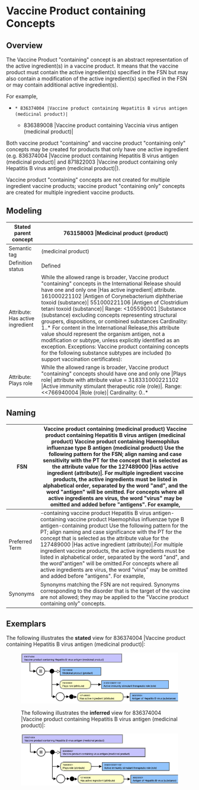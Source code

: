 # Vaccine Product containing Concepts

## Overview

The Vaccine Product "containing" concept is an abstract representation of the active ingredient(s) in a vaccine product. It means that the vaccine product must contain the active ingredient(s) specified in the FSN but may also contain a modification of the active ingredient(s) specified in the FSN or may contain additional active ingredient(s).

For example,

  *     * 836374004 |Vaccine product containing Hepatitis B virus antigen (medicinal product)|
    * 836389008 |Vaccine product containing Vaccinia virus antigen (medicinal product)|

Both vaccine product "containing" and vaccine product "containing only" concepts may be created for products that only have one active ingredient (e.g. 836374004 |Vaccine product containing Hepatitis B virus antigen (medicinal product)| and 871822003 |Vaccine product containing only Hepatitis B virus antigen (medicinal product)|).

Vaccine product "containing" concepts are not created for multiple ingredient vaccine products; vaccine product "containing only" concepts are created for multiple ingredient vaccine products.

## Modeling

| Stated parent concept | 763158003 \|Medicinal product (product) |
|---|---|
| Semantic tag | (medicinal product) |
| Definition status | Defined |
| Attribute: Has active ingredient | While the allowed range is broader, Vaccine product "containing" concepts in the International Release should have one and only one \|Has active ingredient\| attribute. 161000221102 \|Antigen of Corynebacterium diphtheriae toxoid (substance)\| 551000221106 \|Antigen of Clostridium tetani toxoid (substance)\| Range: <105590001 \|Substance (substance) excluding concepts representing structural groupers, dispositions, or combined substances Cardinality: 1..* For content in the International Release,this attribute value should represent the organism antigen, not a modification or subtype, unless explicitly identified as an exception. Exceptions: Vaccine product containing concepts for the following substance subtypes are included (to support vaccination certificates): |
| Attribute: Plays role | While the allowed range is broader, Vaccine product "containing" concepts should have one and only one \|Plays role\| attribute with attribute value = 318331000221102 \|Active immunity stimulant therapeutic role (role)\|. Range: <<766940004 \|Role (role)\| Cardinality: 0..* |

## Naming

| FSN | Vaccine product containing <Active ingredient PT> (medicinal product) Vaccine product containing Hepatitis B virus antigen (medicinal product) Vaccine product containing Haemophilus influenzae type B antigen (medicinal product) Use the following pattern for the FSN; align naming and case sensitivity with the PT for the concept that is selected as the attribute value for the 127489000 \|Has active ingredient (attribute)\|. For multiple ingredient vaccine products, the active ingredients must be listed in alphabetical order, separated by the word "and", and the word "antigen" will be omitted. For concepts where all active ingredients are virus, the word "virus" may be omitted and added before "antigens". For example, |
|---|---|
| Preferred Term | <Active ingredient PT> -containing vaccine product Hepatitis B virus antigen-containing vaccine product Haemophilus influenzae type B antigen-containing product Use the following pattern for the PT; align naming and case significance with the PT for the concept that is selected as the attribute value for the 127489000 \|Has active ingredient (attribute)\|.For multiple ingredient vaccine products, the active ingredients must be listed in alphabetical order, separated by the word "and", and the word"antigen" will be omitted.For concepts where all active ingredients are virus, the word "virus" may be omitted and added before "antigens". For example, |
| Synonyms | Synonyms matching the FSN are not required. Synonyms corresponding to the disorder that is the target of the vaccine are not allowed; they may be applied to the "Vaccine product containing only" concepts. |

## Exemplars

The following illustrates the **stated** view for 836374004 |Vaccine product containing Hepatitis B virus antigen (medicinal product)|:

<figure><img src="images/174690933.png" alt="" title=""><figcaption><p>The following illustrates the <strong>inferred</strong> view for 836374004 |Vaccine product containing Hepatitis B virus antigen (medicinal product)|:</p></figcaption></figure>

<figure><img src="images/174690932.png" alt="" title=""></figure>

  

